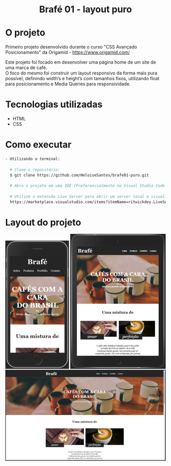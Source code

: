 <h1 align="center">Brafé 01 - layout puro</h1>

# O projeto
Primeiro projeto desenvolvido durante o curso "CSS Avançado Posicionamento" da Origamid - https://www.origamid.com/ <br/>

Este projeto foi focado em desenvolver uma página home de um site de uma marca de café.<br/> 
O foco do mesmo foi construir um layout responsivo da forma mais pura possível, definindo width’s e height’s com tamanhos fixos, utilizando float para posicionamento e Media Queries para responsividade.

# Tecnologias utilizadas
- HTML
- CSS

# Como executar
```bash
- Utilizando o terminal:

  # Clone o repositório: 
  $ git clone https://github.com/HeloiseSantos/brafe01-puro.git

  # Abra o projeto em uma IDE (Preferencialmente no Visual Studio Code para utilizar a extensão abaixo)
  
  # Utilize a extensão Live Server para abrir um server local e visualizar a tela do projeto
  https://marketplace.visualstudio.com/items?itemName=ritwickdey.LiveServer
```

# Layout do projeto

<div align="center">
    <img src="readme/brafe01-smartphone.png" alt="Site brafé smartphone" width="200px"/>
    <img src="readme/brafe01-tablet.png" alt="Site brafé smartphone" width="300px"/>
    <img src="readme/brafe01-desktop.png" alt="Site brafé smartphone" width="800px"/>
</div>
